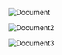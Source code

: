 ![Document](https://github.com/user-attachments/assets/994b89b1-54c2-4905-93e4-d708b8aa6b2b)

![Document2](https://github.com/user-attachments/assets/9527986a-2a95-4955-832f-44519d0781ba)

![Document3](https://github.com/user-attachments/assets/5739798d-961f-44f5-94e7-24baae7a4e81)
